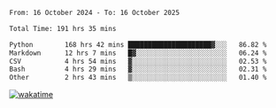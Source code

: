 <!--START_SECTION:waka-->

```txt
From: 16 October 2024 - To: 16 October 2025

Total Time: 191 hrs 35 mins

Python        168 hrs 42 mins █████████████████████▓░░░   86.82 %
Markdown      12 hrs 7 mins   █▓░░░░░░░░░░░░░░░░░░░░░░░   06.24 %
CSV           4 hrs 54 mins   ▓░░░░░░░░░░░░░░░░░░░░░░░░   02.53 %
Bash          4 hrs 29 mins   ▓░░░░░░░░░░░░░░░░░░░░░░░░   02.31 %
Other         2 hrs 43 mins   ▒░░░░░░░░░░░░░░░░░░░░░░░░   01.40 %
```

<!--END_SECTION:waka-->
[![wakatime](https://wakatime.com/badge/user/5f89a63a-5294-4958-ad30-2b3455e63f2a.svg)](https://wakatime.com/@5f89a63a-5294-4958-ad30-2b3455e63f2a)
